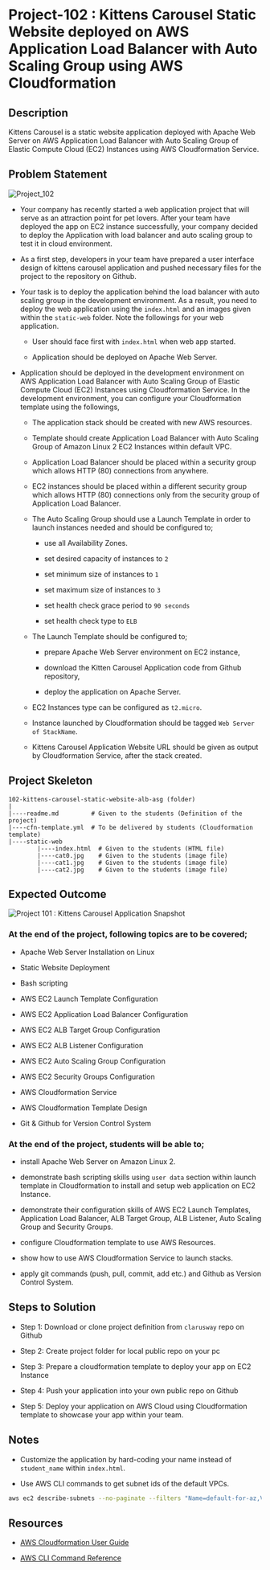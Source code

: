 # Project-102 : Kittens Carousel Static Website deployed on AWS Application Load Balancer with Auto Scaling Group using AWS Cloudformation

## Description

Kittens Carousel is a static website application deployed with Apache Web Server on AWS Application Load Balancer with Auto Scaling Group of Elastic Compute Cloud (EC2) Instances using AWS Cloudformation Service.

## Problem Statement

![Project_102](Pro_Project_102.png)

- Your company has recently started a web application project that will serve as an attraction point for pet lovers. After your team have deployed the app on EC2 instance successfully, your company decided to deploy the Application with load balancer and auto scaling group to test it in cloud environment.

- As a first step, developers in your team have prepared a user interface design of kittens carousel application and pushed necessary files for the project to the repository on Github.

- Your task is to deploy the application behind the load balancer with auto scaling group in the development environment. As a result, you need to deploy the web application using the `index.html` and an images given within the `static-web` folder. Note the followings for your web application.

  - User should face first with `index.html` when web app started.

  - Application should be deployed on Apache Web Server.

- Application should be deployed in the development environment on AWS Application Load Balancer with Auto Scaling Group of Elastic Compute Cloud (EC2) Instances using Cloudformation Service. In the development environment, you can configure your Cloudformation template using the followings,

  - The application stack should be created with new AWS resources.

  - Template should create Application Load Balancer with Auto Scaling Group of Amazon Linux 2 EC2 Instances within default VPC.

  - Application Load Balancer should be placed within a security group which allows HTTP (80) connections from anywhere.

  - EC2 instances should be placed within a different security group which allows HTTP (80) connections only from the security group of Application Load Balancer.

  - The Auto Scaling Group should use a Launch Template in order to launch instances needed and should be configured to;

    - use all Availability Zones.

    - set desired capacity of instances to `2`

    - set minimum size of instances to `1`

    - set maximum size of instances to `3`

    - set health check grace period to `90 seconds`

    - set health check type to `ELB`

  - The Launch Template should be configured to;

    - prepare Apache Web Server environment on EC2 instance,

    - download the Kitten Carousel Application code from Github repository,

    - deploy the application on Apache Server.
  
  - EC2 Instances type can be configured as `t2.micro`.

  - Instance launched by Cloudformation should be tagged `Web Server of StackName`.

  - Kittens Carousel Application Website URL should be given as output by Cloudformation Service, after the stack created.

## Project Skeleton

```text
102-kittens-carousel-static-website-alb-asg (folder)
|
|----readme.md         # Given to the students (Definition of the project)
|----cfn-template.yml  # To be delivered by students (Cloudformation template)
|----static-web
        |----index.html  # Given to the students (HTML file)
        |----cat0.jpg    # Given to the students (image file)
        |----cat1.jpg    # Given to the students (image file)
        |----cat2.jpg    # Given to the students (image file)
```

## Expected Outcome

![Project 101 : Kittens Carousel Application Snapshot](./project-101-snapshot.png)

### At the end of the project, following topics are to be covered;

- Apache Web Server Installation on Linux

- Static Website Deployment

- Bash scripting

- AWS EC2 Launch Template Configuration

- AWS EC2 Application Load Balancer Configuration

- AWS EC2 ALB Target Group Configuration

- AWS EC2 ALB Listener Configuration

- AWS EC2 Auto Scaling Group Configuration

- AWS EC2 Security Groups Configuration

- AWS Cloudformation Service

- AWS Cloudformation Template Design

- Git & Github for Version Control System

### At the end of the project, students will be able to;

- install Apache Web Server on Amazon Linux 2.

- demonstrate bash scripting skills using `user data` section within launch template in Cloudformation to install and setup web application on EC2 Instance.

- demonstrate their configuration skills of AWS EC2 Launch Templates, Application Load Balancer, ALB Target Group, ALB Listener, Auto Scaling Group and Security Groups.

- configure Cloudformation template to use AWS Resources.

- show how to use AWS Cloudformation Service to launch stacks.

- apply git commands (push, pull, commit, add etc.) and Github as Version Control System.

## Steps to Solution
  
- Step 1: Download or clone project definition from `clarusway` repo on Github

- Step 2: Create project folder for local public repo on your pc

- Step 3: Prepare a cloudformation template to deploy your app on EC2 Instance

- Step 4: Push your application into your own public repo on Github

- Step 5: Deploy your application on AWS Cloud using Cloudformation template to showcase your app within your team.

## Notes

- Customize the application by hard-coding your name instead of `student_name` within `index.html`.

- Use AWS CLI commands to get subnet ids of the default VPCs.

```bash
aws ec2 describe-subnets --no-paginate --filters "Name=default-for-az,Values=true" | egrep "(VpcId)|(SubnetId)"
```

## Resources

- [AWS Cloudformation User Guide](https://docs.aws.amazon.com/AWSCloudFormation/latest/UserGuide/Welcome.html)

- [AWS CLI Command Reference](https://docs.aws.amazon.com/cli/latest/index.html)
